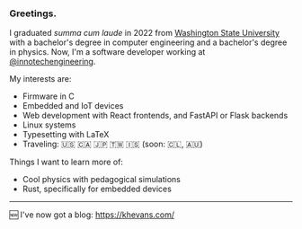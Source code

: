 ### Greetings.

I graduated _summa cum laude_ in 2022 from [Washington State University](https://wsu.edu/) with a bachelor's degree in computer engineering and a bachelor's degree in physics. Now, I'm a software developer working at [@innotechengineering](https://github.com/innotechengineering).

My interests are:

* Firmware in C
* Embedded and IoT devices
* Web development with React frontends, and FastAPI or Flask backends
* Linux systems
* Typesetting with LaTeX
* Traveling: 🇺🇸 🇨🇦 🇯🇵 🇹🇼 🇮🇸 (soon: 🇨🇱, 🇦🇺)

Things I want to learn more of:

* Cool physics with pedagogical simulations
* Rust, specifically for embedded devices

---

🆕 I've now got a blog: https://khevans.com/
